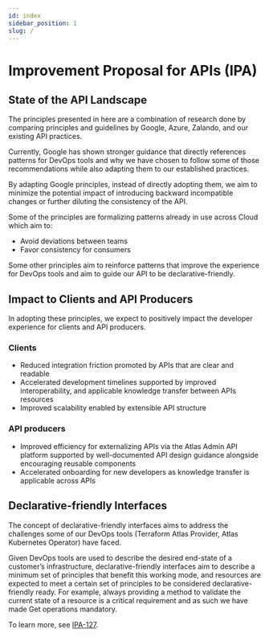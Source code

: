 ```yaml
---
id: index
sidebar_position: 1
slug: /
---
```


# Improvement Proposal for APIs (IPA)

## State of the API Landscape

The principles presented in here are a combination of research done by comparing
principles and guidelines by Google, Azure, Zalando, and our existing API
practices.

Currently, Google has shown stronger guidance that directly references patterns
for DevOps tools and why we have chosen to follow some of those recommendations
while also adapting them to our established practices.

By adapting Google principles, instead of directly adopting them, we aim to
minimize the potential impact of introducing backward incompatible changes or
further diluting the consistency of the API.

Some of the principles are formalizing patterns already in use across Cloud
which aim to:

- Avoid deviations between teams
- Favor consistency for consumers

Some other principles aim to reinforce patterns that improve the experience for
DevOps tools and aim to guide our API to be declarative-friendly.

## Impact to Clients and API Producers

In adopting these principles, we expect to positively impact the developer
experience for clients and API producers.

### Clients

- Reduced integration friction promoted by APIs that are clear and readable
- Accelerated development timelines supported by improved interoperability, and
  applicable knowledge transfer between APIs resources
- Improved scalability enabled by extensible API structure

### API producers

- Improved efficiency for externalizing APIs via the Atlas Admin API platform
  supported by well-documented API design guidance alongside encouraging
  reusable components
- Accelerated onboarding for new developers as knowledge transfer is applicable
  across APIs

## Declarative-friendly Interfaces

The concept of declarative-friendly interfaces aims to address the challenges
some of our DevOps tools (Terraform Atlas Provider, Atlas Kubernetes Operator)
have faced.

Given DevOps tools are used to describe the desired end-state of a customer’s
infrastructure, declarative-friendly interfaces aim to describe a minimum set of
principles that benefit this working mode, and resources are expected to meet a
certain set of principles to be considered declarative-friendly ready. For
example, always providing a method to validate the current state of a resource
is a critical requirement and as such we have made Get operations mandatory.

To learn more, see [IPA-127](0127.md).
